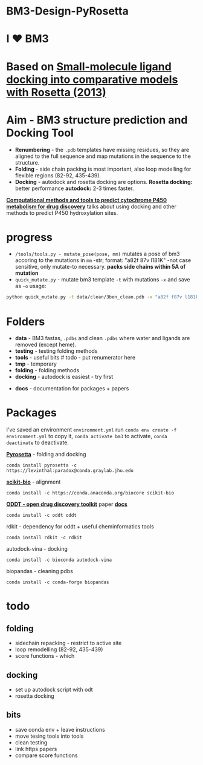 # BM3-Design-PyRosetta
# I ❤️ BM3
# Based on [**Small-molecule ligand docking into comparative models with Rosetta (2013)**](https://github.com/jamesengleback/BM3-Design-PyRosetta/blob/master/docs/rosetta-ligand-dock-2013.pdf)

# Aim - BM3 structure prediction and Docking Tool
* **Renumbering** - the ```.pdb``` templates have missing residues, so they are aligned to the full sequence and map mutations in the sequence to the structure.
* **Folding**  - side chain packing is most important, also loop modelling for flexible regions (82-92, 435-439).
* **Docking** - autodock and rosetta docking are options. **Rosetta docking:** better performance **autodock:** 2-3 times faster.

 [**Computational methods and tools to predict cytochrome P450 metabolism for drug discovery**](https://www.ncbi.nlm.nih.gov/pubmed/30471192?otool=igbumllib) talks about using docking and other methods to predict P450 hydroxylation sites.
# progress
* ```/tools/tools.py - mutate_pose(pose, mm)``` mutates a pose of bm3 accoring to the mutations in ```mm``` -str; format: "a82f 87v l181K"  -not case sensitive, only mutate-to necessary. **packs side chains within 5A of mutation**
* ```quick_mutate.py``` - mutate bm3 template ```-t``` with mutations ```-x``` and save as ```-o``` usage:
```bash
python quick_mutate.py -t data/clean/3ben_clean.pdb -x "a82f f87v l181k i263p" -o output.pdb
```

# Folders
* **data** - BM3 fastas, ```.pdbs``` and clean ```.pdbs``` where water and ligands are removed (except heme).
* **testing** - testing folding methods
* **tools** - useful bits # todo - put renumerator here
* **tmp** - temporary
* **folding** - folding methods
* **docking** - autodock is easiest - try first
- **docs** - documentation for packages + papers

# Packages
I've saved an environment ```environment.yml``` run ```conda env create -f environment.yml``` to copy it, ```conda activate bm3``` to activate, ```conda deactivate``` to deactivate.

[**Pyrosetta**](http://www.pyrosetta.org/dow) - folding and docking
```
conda install pyrosetta -c  https://levinthal:paradox@conda.graylab.jhu.edu
```

[**scikit-bio**](http://scikit-bio.org/) - alignment
```
conda install -c https://conda.anaconda.org/biocore scikit-bio
```

[**ODDT - open drug discovery toolkit**](https://github.com/oddt/oddt)  paper [**docs**](https://oddt.readthedocs.io/en/latest/)
```
conda install -c oddt oddt
```

rdkit - dependency for oddt + useful cheminformatics tools
```
conda install rdkit -c rdkit
```

autodock-vina - docking
```
conda install -c bioconda autodock-vina
```
biopandas - cleaning pdbs
```
conda install -c conda-forge biopandas
```

# todo

## folding
- sidechain repacking - restrict to active site
- loop remodelling (82-92, 435-439)
- score functions - which

## docking
- set up autodock script with odt
- rosetta docking

## bits
- save conda env + leave instructions
- move tesing tools into tools
- clean testing
- link https papers
- compare score functions
